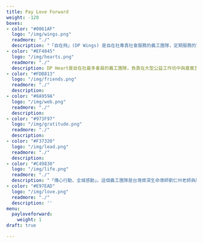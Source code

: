 ```yaml
---
title: Pay Love Forward
weight: -120
boxes:
- color: "#0061AF"
  logo: "/img/wings.png"
  readmore: "./"
  description: "「自在飛」(DP Wings) 是自在社專責社會服務的義工團隊，定期服務的對象，包括視障老人、精神病患康復者、臨終病人、低收入家庭等。我們的宗旨，是凝聚一群有心人，放下自我，發放愛的力量，關心社區，攜手創造共融，體驗生命的真、善、美。"
- color: "#EF4045"
  logo: "/img/hearts.png"
  readmore: "./"
  description: DP Heart是自在社最多會員的義工團隊，負責在大型公益工作坊中與嘉賓互動，讓更多人認識並參加DP課程。生命影響生命，當DP人將所學的活現、分享，就是最好的感染力。渴望我們身邊的世界，因為我們的出現而美好多一些。這個團隊很多培訓活動，會員一年到晚都樂在這忙碌同時十分有價值的生活中。
- color: "#FDB813"
  logo: "/img/friends.png"
  readmore: "./"
  description: 
- color: "#8A959A"
  logo: "/img/web.png"
  readmore: "./"
  description: 
- color: "#973F97"
  logo: "/img/gratitude.png"
  readmore: "./"
  description: 
- color: "#F37320"
  logo: "/img/lead.png"
  readmore: "./"
  description: 
- color: "#C49830"
  logo: "/img/life.png"
  readmore: "./"
  description: "「傳心行動、全城感動」。這個義工團隊是台灣資深生命導師劉仁州老師與周華山博士合作的成果，旨在培訓DP義工成為小導師，透過劉老師、華山博士設計的心靈工具，支持不同界別人士認識自己的原生家庭，藉此療癒成長的傷口，迸發生命的新動力。服務對象包括教師、社工、DP義工、公眾人士等。這個團隊曾被邀請到國內舉辦工作坊，口碑載道。"
- color: "#E97EAD"
  logo: "/img/love.png"
  readmore: "./"
  description: ''
menu:
  payloveforward:
    weight: 1
draft: true

---
```

